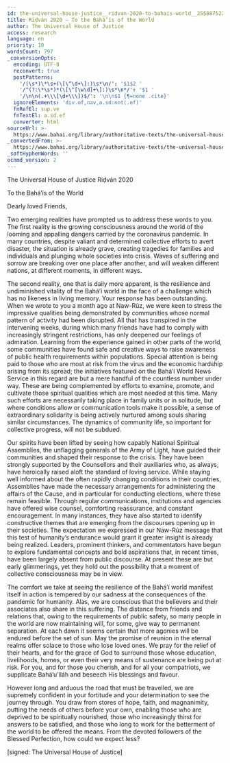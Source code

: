 ```yaml
---
id: the-universal-house-justice__ridvan-2020-to-bahais-world__2558875229__en
title: Riḍván 2020 – To the Bahá’ís of the World
author: The Universal House of Justice
access: research
language: en
priority: 10
wordsCount: 797
_conversionOpts:
  encoding: UTF-8
  reconvert: true
  postPatterns:
    '/(\s*)\*\s+(\[\^\d+\]:)\s*\n/': '$1$2 '
    '/^(?:\*\s*)*(\[\^[\w\d]+\]:)\s*\n*/': '$1 '
    '/\n\n(.+\\\[\d+\\\])$/': '\n\n$1 {¶=none .cite}'
  ignoreElements: 'div.of,nav,a.sd:not(.ef)'
  fnRefEl: sup.ve
  fnTextEl: a.sd.ef
  converter: html
sourceUrl: >-
  https://www.bahai.org/library/authoritative-texts/the-universal-house-of-justice/messages/20200420_001/20200420_001.xhtml
_convertedFrom: >-
  https://www.bahai.org/library/authoritative-texts/the-universal-house-of-justice/messages/20200420_001/20200420_001.xhtml
_softHyphenWords: ''
ocnmd_version: 2
---
```

The Universal House of Justice
Riḍván 2020

To the Bahá’ís of the World

Dearly loved Friends,

Two emerging realities have prompted us to address these words to you. The first reality is the growing consciousness around the world of the looming and appalling dangers carried by the coronavirus pandemic. In many countries, despite valiant and determined collective efforts to avert disaster, the situation is already grave, creating tragedies for families and individuals and plunging whole societies into crisis. Waves of suffering and sorrow are breaking over one place after another, and will weaken different nations, at different moments, in different ways.

The second reality, one that is daily more apparent, is the resilience and undiminished vitality of the Bahá’í world in the face of a challenge which has no likeness in living memory. Your response has been outstanding. When we wrote to you a month ago at Naw-Rúz, we were keen to stress the impressive qualities being demonstrated by communities whose normal pattern of activity had been disrupted. All that has transpired in the intervening weeks, during which many friends have had to comply with increasingly stringent restrictions, has only deepened our feelings of admiration. Learning from the experience gained in other parts of the world, some communities have found safe and creative ways to raise awareness of public health requirements within populations. Special attention is being paid to those who are most at risk from the virus and the economic hardship arising from its spread; the initiatives featured on the Bahá’í World News Service in this regard are but a mere handful of the countless number under way. These are being complemented by efforts to examine, promote, and cultivate those spiritual qualities which are most needed at this time. Many such efforts are necessarily taking place in family units or in solitude, but where conditions allow or communication tools make it possible, a sense of extraordinary solidarity is being actively nurtured among souls sharing similar circumstances. The dynamics of community life, so important for collective progress, will not be subdued.

Our spirits have been lifted by seeing how capably National Spiritual Assemblies, the unflagging generals of the Army of Light, have guided their communities and shaped their response to the crisis. They have been strongly supported by the Counsellors and their auxiliaries who, as always, have heroically raised aloft the standard of loving service. While staying well informed about the often rapidly changing conditions in their countries, Assemblies have made the necessary arrangements for administering the affairs of the Cause, and in particular for conducting elections, where these remain feasible. Through regular communications, institutions and agencies have offered wise counsel, comforting reassurance, and constant encouragement. In many instances, they have also started to identify constructive themes that are emerging from the discourses opening up in their societies. The expectation we expressed in our Naw-Rúz message that this test of humanity’s endurance would grant it greater insight is already being realized. Leaders, prominent thinkers, and commentators have begun to explore fundamental concepts and bold aspirations that, in recent times, have been largely absent from public discourse. At present these are but early glimmerings, yet they hold out the possibility that a moment of collective consciousness may be in view.

The comfort we take at seeing the resilience of the Bahá’í world manifest itself in action is tempered by our sadness at the consequences of the pandemic for humanity. Alas, we are conscious that the believers and their associates also share in this suffering. The distance from friends and relations that, owing to the requirements of public safety, so many people in the world are now maintaining will, for some, give way to permanent separation. At each dawn it seems certain that more agonies will be endured before the set of sun. May the promise of reunion in the eternal realms offer solace to those who lose loved ones. We pray for the relief of their hearts, and for the grace of God to surround those whose education, livelihoods, homes, or even their very means of sustenance are being put at risk. For you, and for those you cherish, and for all your compatriots, we supplicate Bahá’u’lláh and beseech His blessings and favour.

However long and arduous the road that must be travelled, we are supremely confident in your fortitude and your determination to see the journey through. You draw from stores of hope, faith, and magnanimity, putting the needs of others before your own, enabling those who are deprived to be spiritually nourished, those who increasingly thirst for answers to be satisfied, and those who long to work for the betterment of the world to be offered the means. From the devoted followers of the Blessed Perfection, how could we expect less?

\[signed: The Universal House of Justice\]
